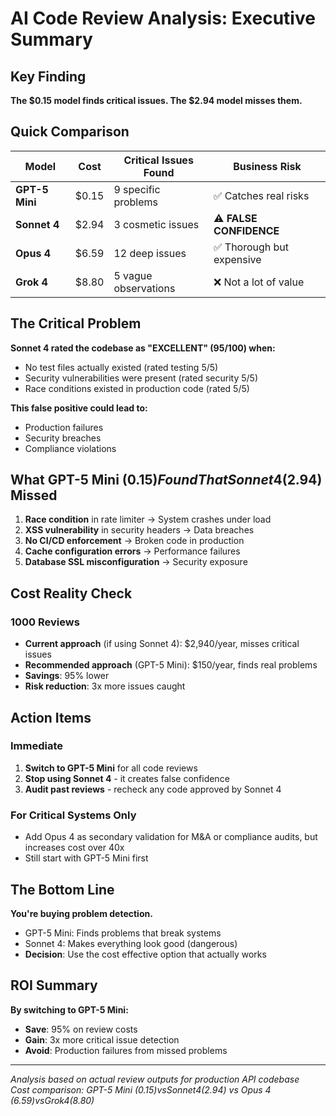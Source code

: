 # AI Code Review Analysis: Executive Summary

## Key Finding
**The $0.15 model finds critical issues. The $2.94 model misses them.**

## Quick Comparison

| Model | Cost | Critical Issues Found | Business Risk |
|-------|------|----------------------|---------------|
| **GPT-5 Mini** | $0.15 | 9 specific problems | ✅ Catches real risks |
| **Sonnet 4** | $2.94 | 3 cosmetic issues | ⚠️ **FALSE CONFIDENCE** |
| **Opus 4** | $6.59 | 12 deep issues | ✅ Thorough but expensive |
| **Grok 4** | $8.80 | 5 vague observations | ❌ Not a lot of value |

## The Critical Problem

**Sonnet 4 rated the codebase as "EXCELLENT" (95/100) when:**
- No test files actually existed (rated testing 5/5)
- Security vulnerabilities were present (rated security 5/5)  
- Race conditions existed in production code (rated 5/5)

**This false positive could lead to:**
- Production failures
- Security breaches
- Compliance violations

## What GPT-5 Mini ($0.15) Found That Sonnet 4 ($2.94) Missed

1. **Race condition** in rate limiter → System crashes under load
2. **XSS vulnerability** in security headers → Data breaches
3. **No CI/CD enforcement** → Broken code in production
4. **Cache configuration errors** → Performance failures
5. **Database SSL misconfiguration** → Security exposure

## Cost Reality Check

### 1000 Reviews
- **Current approach** (if using Sonnet 4): $2,940/year, misses critical issues
- **Recommended approach** (GPT-5 Mini): $150/year, finds real problems
- **Savings**: 95% lower
- **Risk reduction**: 3x more issues caught

## Action Items

### Immediate
1. **Switch to GPT-5 Mini** for all code reviews
2. **Stop using Sonnet 4** - it creates false confidence
3. **Audit past reviews** - recheck any code approved by Sonnet 4

### For Critical Systems Only
- Add Opus 4 as secondary validation for M&A or compliance audits, but increases cost over 40x
- Still start with GPT-5 Mini first

## The Bottom Line

**You're buying problem detection.**

- GPT-5 Mini: Finds problems that break systems
- Sonnet 4: Makes everything look good (dangerous)
- **Decision**: Use the cost effective option that actually works

## ROI Summary

**By switching to GPT-5 Mini:**
- **Save**: 95% on review costs
- **Gain**: 3x more critical issue detection
- **Avoid**: Production failures from missed problems

---

*Analysis based on actual review outputs for production API codebase*  
*Cost comparison: GPT-5 Mini ($0.15) vs Sonnet 4 ($2.94) vs  Opus 4 ($6.59) vs Grok 4 ($8.80)*